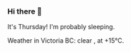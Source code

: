 ### Hi there :wave:

It's Thursday! I'm probably sleeping.

Weather in Victoria BC: clear , at +15°C.
